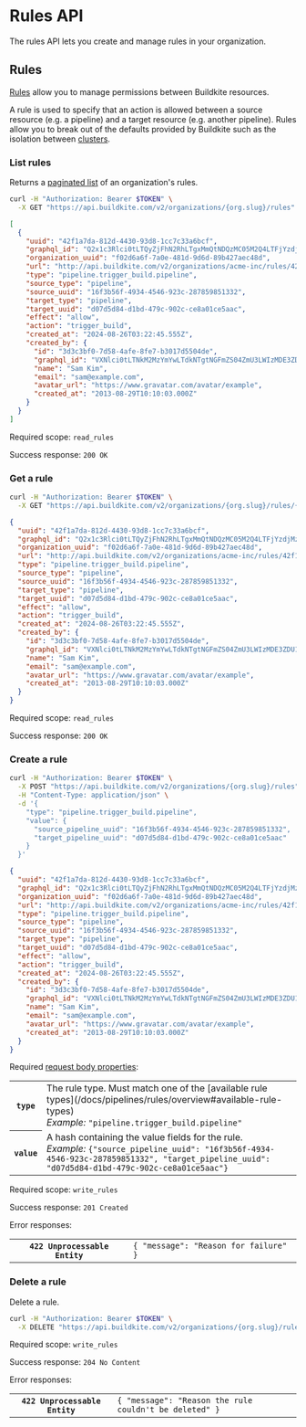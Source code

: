 # Rules API

The rules API lets you create and manage rules in your organization.

## Rules

[Rules](/docs/pipelines/rules/overview) allow you to manage permissions between Buildkite resources.

A rule is used to specify that an action is allowed between a source resource (e.g. a pipeline) and a target resource (e.g. another pipeline). Rules allow you to break out of the defaults provided by Buildkite such as the isolation between [clusters](/docs/clusters/overview).

### List rules

Returns a [paginated list](<%= paginated_resource_docs_url %>) of an organization's rules.

```bash
curl -H "Authorization: Bearer $TOKEN" \
  -X GET "https://api.buildkite.com/v2/organizations/{org.slug}/rules"
```

```json
[
  {
    "uuid": "42f1a7da-812d-4430-93d8-1cc7c33a6bcf",
    "graphql_id": "Q2x1c3Rlci0tLTQyZjFhN2RhLTgxMmQtNDQzMC05M2Q4LTFjYzdjMzNhNmJjZg==",
    "organization_uuid": "f02d6a6f-7a0e-481d-9d6d-89b427aec48d",
    "url": "http://api.buildkite.com/v2/organizations/acme-inc/rules/42f1a7da-812d-4430-93d8-1cc7c33a6bcf",
    "type": "pipeline.trigger_build.pipeline",
    "source_type": "pipeline",
    "source_uuid": "16f3b56f-4934-4546-923c-287859851332",
    "target_type": "pipeline",
    "target_uuid": "d07d5d84-d1bd-479c-902c-ce8a01ce5aac",
    "effect": "allow",
    "action": "trigger_build",
    "created_at": "2024-08-26T03:22:45.555Z",
    "created_by": {
      "id": "3d3c3bf0-7d58-4afe-8fe7-b3017d5504de",
      "graphql_id": "VXNlci0tLTNkM2MzYmYwLTdkNTgtNGFmZS04ZmU3LWIzMDE3ZDU1MDRkZQo=",
      "name": "Sam Kim",
      "email": "sam@example.com",
      "avatar_url": "https://www.gravatar.com/avatar/example",
      "created_at": "2013-08-29T10:10:03.000Z"
    }
  }
]
```

Required scope: `read_rules`

Success response: `200 OK`

### Get a rule

```bash
curl -H "Authorization: Bearer $TOKEN" \
  -X GET "https://api.buildkite.com/v2/organizations/{org.slug}/rules/{uuid}"
```

```json
{
  "uuid": "42f1a7da-812d-4430-93d8-1cc7c33a6bcf",
  "graphql_id": "Q2x1c3Rlci0tLTQyZjFhN2RhLTgxMmQtNDQzMC05M2Q4LTFjYzdjMzNhNmJjZg==",
  "organization_uuid": "f02d6a6f-7a0e-481d-9d6d-89b427aec48d",
  "url": "http://api.buildkite.com/v2/organizations/acme-inc/rules/42f1a7da-812d-4430-93d8-1cc7c33a6bcf",
  "type": "pipeline.trigger_build.pipeline",
  "source_type": "pipeline",
  "source_uuid": "16f3b56f-4934-4546-923c-287859851332",
  "target_type": "pipeline",
  "target_uuid": "d07d5d84-d1bd-479c-902c-ce8a01ce5aac",
  "effect": "allow",
  "action": "trigger_build",
  "created_at": "2024-08-26T03:22:45.555Z",
  "created_by": {
    "id": "3d3c3bf0-7d58-4afe-8fe7-b3017d5504de",
    "graphql_id": "VXNlci0tLTNkM2MzYmYwLTdkNTgtNGFmZS04ZmU3LWIzMDE3ZDU1MDRkZQo=",
    "name": "Sam Kim",
    "email": "sam@example.com",
    "avatar_url": "https://www.gravatar.com/avatar/example",
    "created_at": "2013-08-29T10:10:03.000Z"
  }
}
```

Required scope: `read_rules`

Success response: `200 OK`

### Create a rule

```bash
curl -H "Authorization: Bearer $TOKEN" \
  -X POST "https://api.buildkite.com/v2/organizations/{org.slug}/rules" \
  -H "Content-Type: application/json" \
  -d '{
    "type": "pipeline.trigger_build.pipeline",
    "value": {
      "source_pipeline_uuid": "16f3b56f-4934-4546-923c-287859851332",
      "target_pipeline_uuid": "d07d5d84-d1bd-479c-902c-ce8a01ce5aac"
    }
  }'
```

```json
{
  "uuid": "42f1a7da-812d-4430-93d8-1cc7c33a6bcf",
  "graphql_id": "Q2x1c3Rlci0tLTQyZjFhN2RhLTgxMmQtNDQzMC05M2Q4LTFjYzdjMzNhNmJjZg==",
  "organization_uuid": "f02d6a6f-7a0e-481d-9d6d-89b427aec48d",
  "url": "http://api.buildkite.com/v2/organizations/acme-inc/rules/42f1a7da-812d-4430-93d8-1cc7c33a6bcf",
  "type": "pipeline.trigger_build.pipeline",
  "source_type": "pipeline",
  "source_uuid": "16f3b56f-4934-4546-923c-287859851332",
  "target_type": "pipeline",
  "target_uuid": "d07d5d84-d1bd-479c-902c-ce8a01ce5aac",
  "effect": "allow",
  "action": "trigger_build",
  "created_at": "2024-08-26T03:22:45.555Z",
  "created_by": {
    "id": "3d3c3bf0-7d58-4afe-8fe7-b3017d5504de",
    "graphql_id": "VXNlci0tLTNkM2MzYmYwLTdkNTgtNGFmZS04ZmU3LWIzMDE3ZDU1MDRkZQo=",
    "name": "Sam Kim",
    "email": "sam@example.com",
    "avatar_url": "https://www.gravatar.com/avatar/example",
    "created_at": "2013-08-29T10:10:03.000Z"
  }
}
```

Required [request body properties](/docs/api#request-body-properties):

<table class="responsive-table">
<tbody>
  <tr>
    <th><code>type</code></th>
    <td>The rule type. Must match one of the [available rule types](/docs/pipelines/rules/overview#available-rule-types)<br>
    <em>Example:</em> <code>"pipeline.trigger_build.pipeline"</code></td>
  </tr>
  <tr>
    <th><code>value</code></th>
    <td>A hash containing the value fields for the rule.<br>
    <em>Example:</em> <code>{"source_pipeline_uuid": "16f3b56f-4934-4546-923c-287859851332", "target_pipeline_uuid": "d07d5d84-d1bd-479c-902c-ce8a01ce5aac"}</code></td>
  </tr>
</tbody>
</table>

Required scope: `write_rules`

Success response: `201 Created`

Error responses:

<table class="responsive-table">
<tbody>
  <tr><th><code>422 Unprocessable Entity</code></th><td><code>{ "message": "Reason for failure" }</code></td></tr>
</tbody>
</table>

### Delete a rule

Delete a rule.

```bash
curl -H "Authorization: Bearer $TOKEN" \
  -X DELETE "https://api.buildkite.com/v2/organizations/{org.slug}/rules/{uuid}"
```

Required scope: `write_rules`

Success response: `204 No Content`

Error responses:

<table class="responsive-table">
<tbody>
  <tr><th><code>422 Unprocessable Entity</code></th><td><code>{ "message": "Reason the rule couldn't be deleted" }</code></td></tr>
</tbody>
</table>

